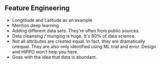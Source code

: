 ## Feature Engineering

* Longtitude and Latitude as an example
* Mention deep learning
* Adding different data sets. They're often from public sources.
* Data cleansing / munging is huge. It's 80% of data science.
* Not all attributes are created equal. In fact, they are dramatically unequal. They are also only identified using ML trial and error. Design and HIPPO won't help you here.
* Goes with the idea that data is abundant.